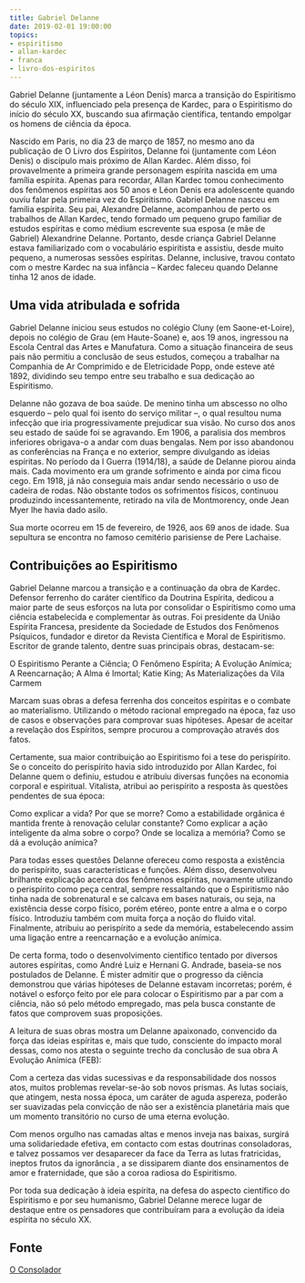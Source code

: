 ```yaml
---
title: Gabriel Delanne
date: 2019-02-01 19:00:00
topics: 
- espiritismo
- allan-kardec
- franca
- livro-dos-espiritos
---
```


Gabriel Delanne (juntamente a Léon Denis) marca a transição do Espiritismo do
século XIX, influenciado pela presença de Kardec, para o Espiritismo do início
do século XX, buscando sua afirmação científica, tentando empolgar os homens de
ciência da época. 

Nascido em Paris, no dia 23 de março de 1857, no mesmo ano da publicação de O
Livro dos Espíritos, Delanne foi (juntamente com Léon Denis) o discípulo mais
próximo de Allan Kardec.  Além disso, foi provavelmente a primeira grande
personagem espírita nascida em uma família espírita. Apenas para recordar, Allan
Kardec tomou conhecimento dos fenômenos espíritas aos 50 anos e Léon Denis era
adolescente quando ouviu falar pela primeira vez do Espiritismo. Gabriel Delanne
nasceu em família espírita. Seu pai, Alexandre Delanne, acompanhou de perto os
trabalhos de Allan Kardec, tendo formado um pequeno grupo familiar de estudos
espíritas e como médium escrevente sua esposa (e mãe de Gabriel) Alexandrine
Delanne.  Portanto, desde criança Gabriel Delanne estava familiarizado com o
vocabulário espiritista e assistiu, desde muito pequeno, a numerosas sessões
espíritas. Delanne, inclusive, travou contato com o mestre Kardec na sua
infância – Kardec faleceu quando Delanne tinha 12 anos de idade.
 

## Uma vida atribulada e sofrida 
Gabriel Delanne iniciou seus estudos no colégio Cluny (em Saone-et-Loire),
depois no colégio de Grau (em Haute-Soane) e, aos 19 anos, ingressou na Escola
Central das Artes e Manufatura. Como a situação financeira de seus pais não
permitiu a conclusão de seus estudos, começou a trabalhar na Companhia de Ar
Comprimido e de Eletricidade Popp, onde esteve até 1892, dividindo seu tempo
entre seu trabalho e sua dedicação ao Espiritismo.

Delanne não gozava de boa saúde. De menino tinha um abscesso no olho esquerdo –
pelo qual foi isento do serviço militar –, o qual resultou numa infecção que
iria progressivamente prejudicar sua visão. No curso dos anos seu estado de
saúde foi se agravando. Em 1906, a paralisia dos membros inferiores obrigava-o a
andar com duas bengalas. Nem por isso abandonou as conferências na França e no
exterior, sempre divulgando as ideias espíritas. No período da I Guerra
(1914/18), a saúde de Delanne piorou ainda mais. Cada movimento era um grande
sofrimento e ainda por cima ficou cego. Em 1918, já não conseguia mais andar
sendo necessário o uso de cadeira de rodas. Não obstante todos os sofrimentos
físicos, continuou produzindo incessantemente, retirado na vila de Montmorency,
onde Jean Myer lhe havia dado asilo.

Sua morte ocorreu em 15 de fevereiro, de 1926, aos 69 anos de idade. Sua
sepultura se encontra no famoso cemitério parisiense de Pere Lachaise.

## Contribuições ao Espiritismo 
Gabriel Delanne marcou a transição e a continuação da obra de Kardec. Defensor
ferrenho do caráter científico da Doutrina Espírita, dedicou a maior parte de
seus esforços na luta por consolidar o Espiritismo como uma ciência estabelecida
e complementar às outras. Foi presidente da União Espírita Francesa, presidente
da Sociedade de Estudos dos Fenômenos Psíquicos, fundador e diretor da Revista
Científica e Moral de Espiritismo. Escritor de grande talento, dentre suas
principais obras, destacam-se:

O Espiritismo Perante a Ciência; O Fenômeno Espírita; A Evolução Anímica; A
Reencarnação; A Alma é Imortal; Katie King; As Materializações da Vila Carmem

Marcam suas obras a defesa ferrenha dos conceitos espíritas e o combate ao
materialismo. Utilizando o método racional empregado na época, faz uso de casos
e observações para comprovar suas hipóteses. Apesar de aceitar a revelação dos
Espíritos, sempre procurou a comprovação através dos fatos.

Certamente, sua maior contribuição ao Espiritismo foi a tese do perispírito. Se
o conceito do perispírito havia sido introduzido por Allan Kardec, foi Delanne
quem o definiu, estudou e atribuiu diversas funções na economia corporal e
espiritual. Vitalista, atribui ao perispírito a resposta às questões pendentes
de sua época:

Como explicar a vida? Por que se morre? Como a estabilidade orgânica é mantida
frente à renovação celular constante? Como explicar a ação inteligente da alma
sobre o corpo? Onde se localiza a memória? Como se dá a evolução anímica?

Para todas esses questões Delanne ofereceu como resposta a existência do
perispírito, suas características e funções. Além disso, desenvolveu brilhante
explicação acerca dos fenômenos espíritas, novamente utilizando o perispírito
como peça central, sempre ressaltando que o Espiritismo não tinha nada de
sobrenatural e se calcava em bases naturais, ou seja, na existência desse corpo
físico, porém etéreo, ponte entre a alma e o corpo físico. Introduziu também com
muita força a noção do fluido vital. Finalmente, atribuiu ao perispírito a sede
da memória, estabelecendo assim uma ligação entre a reencarnação e a evolução
anímica.

De certa forma, todo o desenvolvimento científico tentado por diversos autores
espíritas, como André Luiz e Hernani G. Andrade, baseia-se nos postulados de
Delanne. É mister admitir que o progresso da ciência demonstrou que várias
hipóteses de Delanne estavam incorretas; porém, é notável o esforço feito por
ele para colocar o Espiritismo par a par com a ciência, não só pelo método
empregado, mas pela busca constante de fatos que comprovem suas proposições.

A leitura de suas obras mostra um Delanne apaixonado, convencido da força das
ideias espíritas e, mais que tudo, consciente do impacto moral dessas, como nos
atesta o seguinte trecho da conclusão de sua obra A Evolução Anímica (FEB):

Com a certeza das vidas sucessivas e da responsabilidade dos nossos atos, muitos
problemas revelar-se-ão sob novos prismas. As lutas sociais, que atingem, nesta
nossa época, um caráter de aguda aspereza, poderão ser suavizadas pela convicção
de não ser a existência planetária mais que um momento transitório no curso de
uma eterna evolução.

Com menos orgulho nas camadas altas e menos inveja nas baixas, surgirá uma
solidariedade efetiva, em contacto com estas doutrinas consoladoras, e talvez
possamos ver desaparecer da face da Terra as lutas fratricidas, ineptos frutos
da ignorância , a se dissiparem diante dos ensinamentos de amor e fraternidade,
que são a coroa radiosa do Espiritismo.

Por toda sua dedicação à ideia espírita, na defesa do aspecto científico do
Espiritismo e por seu humanismo, Gabriel Delanne merece lugar de destaque entre
os pensadores que contribuíram para a evolução da ideia espírita no século XX.

## Fonte
[O Consolador](http://www.oconsolador.com.br/linkfixo/biografias/gabrieldelanne.html)  

